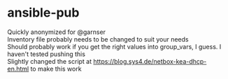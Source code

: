 # ansible-pub

Quickly anonymized for @garnser  
Inventory file probably needs to be changed to suit your needs  
Should probably work if you get the right values into group_vars, I guess. I haven't tested pushing this  
Slightly changed the script at https://blog.sys4.de/netbox-kea-dhcp-en.html to make this work
